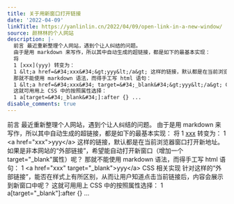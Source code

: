 ```yaml
---
title: 关于用新窗口打开链接
date: '2022-04-09'
linkTitle: https://yanlinlin.cn/2022/04/09/open-link-in-a-new-window/
source: 颜林林的个人网站
description: |-
  前言 最近重新整理个人网站，遇到个让人纠结的问题。
  由于是用 markdown 来写作，所以其中自动生成的超链接，都是如下的最基本实现：
  将
  1 [xxx](yyy) 转变为：
  1 &lt;a href=&#34;xxx&#34;&gt;yyy&lt;/a&gt; 这样的链接，默认都是在当前浏览器窗口打开新地址。如果是非本网站的“外部链接”，希望能自动打开新窗口（增加一个target=&quot;_blank&quot;属性）呢？
  那就不能使用 markdown 语法，而得手工写 html 语句：
  1 &lt;a href=&#34;xxx&#34; target=&#34;_blank&#34;&gt;yyy&lt;/a&gt; CSS 相关实现 针对这样的“外部链接”，能否在样式上有所区别，从而让用户知道点击当前链接后，内容会展示到新窗口中呢？
  这就可用用上 CSS 中的按照属性选择：
  1 a[target=&#34;_blank&#34;]:after {} ...
disable_comments: true
---
```

前言 最近重新整理个人网站，遇到个让人纠结的问题。
由于是用 markdown 来写作，所以其中自动生成的超链接，都是如下的最基本实现：
将
1 [xxx](yyy) 转变为：
1 &lt;a href=&#34;xxx&#34;&gt;yyy&lt;/a&gt; 这样的链接，默认都是在当前浏览器窗口打开新地址。如果是非本网站的“外部链接”，希望能自动打开新窗口（增加一个target=&quot;_blank&quot;属性）呢？
那就不能使用 markdown 语法，而得手工写 html 语句：
1 &lt;a href=&#34;xxx&#34; target=&#34;_blank&#34;&gt;yyy&lt;/a&gt; CSS 相关实现 针对这样的“外部链接”，能否在样式上有所区别，从而让用户知道点击当前链接后，内容会展示到新窗口中呢？
这就可用用上 CSS 中的按照属性选择：
1 a[target=&#34;_blank&#34;]:after {} ...